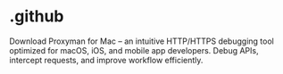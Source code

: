 # .github
Download Proxyman for Mac – an intuitive HTTP/HTTPS debugging tool optimized for macOS, iOS, and mobile app developers. Debug APIs, intercept requests, and improve workflow efficiently.
